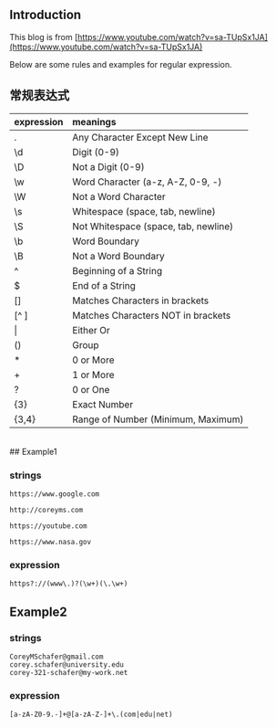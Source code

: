 ## Introduction
This blog is from [https://www.youtube.com/watch?v=sa-TUpSx1JA](https://www.youtube.com/watch?v=sa-TUpSx1JA)

Below are some rules and examples for regular expression.

## 常规表达式

| expression | meanings |
| :--------- | :---------------------- |
| .    | Any Character Except New Line |
| \d   | Digit (0-9)
| \D   | Not a Digit (0-9) |
| \w   | Word Character (a-z, A-Z, 0-9, -) |
| \W   | Not a Word Character |
| \s   | Whitespace (space, tab, newline) |
| \S   | Not Whitespace (space, tab, newline) |
| \b   | Word Boundary |
| \B   | Not a Word Boundary |
| ^    | Beginning of a String |
| $    | End of a String |
| []   | Matches Characters in brackets |
| [^ ] | Matches Characters NOT in brackets |
|   &#124;  | Either Or |
| ()   | Group |
| \*   | 0 or More |
| \+   | 1 or More |
| ?    | 0 or One |
| {3}  | Exact Number |
| {3,4}  | Range of Number (Minimum, Maximum) |

</br>
## Example1

### strings

    https://www.google.com

    http://coreyms.com

    https://youtube.com

    https://www.nasa.gov

### expression
    https?://(www\.)?(\w+)(\.\w+)


## Example2

### strings
    CoreyMSchafer@gmail.com
    corey.schafer@university.edu
    corey-321-schafer@my-work.net

### expression
    [a-zA-Z0-9.-]+@[a-zA-Z-]+\.(com|edu|net)
